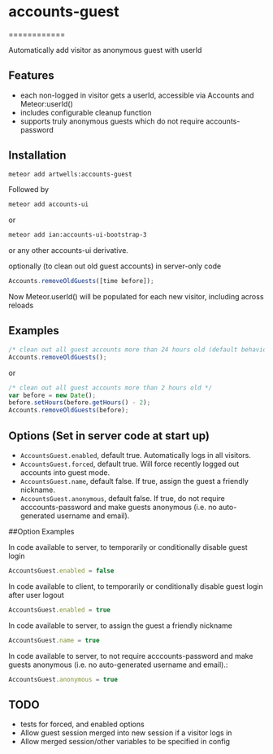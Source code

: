 # accounts-guest
============

Automatically add visitor as anonymous guest with userId

## Features
- each non-logged in visitor gets a userId, accessible via Accounts and Meteor:userId()
- includes configurable cleanup function
- supports truly anonymous guests which do not require accounts-password


## Installation
```sh
meteor add artwells:accounts-guest
```
Followed by
```sh
meteor add accounts-ui

```
or
```sh
meteor add ian:accounts-ui-bootstrap-3
```
or any other accounts-ui derivative.





optionally (to clean out old guest accounts) in server-only code
```javascript
Accounts.removeOldGuests([time before]);
```

Now Meteor.userId() will be populated for each new visitor, including across reloads

## Examples

```javascript
/* clean out all guest accounts more than 24 hours old (default behavior) */
Accounts.removeOldGuests();
```
or

```javascript
/* clean out all guest accounts more than 2 hours old */
var before = new Date();
before.setHours(before.getHours() - 2);
Accounts.removeOldGuests(before);
```



## Options (Set in server code at start up)

* `AccountsGuest.enabled`,  default true. Automatically logs in all visitors.
* `AccountsGuest.forced`,  default true. Will force recently logged out accounts into guest mode.
* `AccountsGuest.name`,  default false. If true, assign the guest a friendly nickname.
* `AccountsGuest.anonymous`,  default false. If true, do not require acccounts-password and make guests
  anonymous (i.e. no auto-generated username and email).

##Option Examples

In code available to server, to temporarily or conditionally disable guest login
```javascript
AccountsGuest.enabled = false
```

In code available to client, to temporarily or conditionally disable guest login after user logout
```javascript
AccountsGuest.enabled = true
```

In code available to server, to assign the guest a friendly nickname
```javascript
AccountsGuest.name = true
```

In code available to server, to not require acccounts-password and make guests
  anonymous (i.e. no auto-generated username and email).:
```javascript
AccountsGuest.anonymous = true
```

## TODO
- tests for forced, and enabled options
- Allow guest session merged into new session if a visitor logs in
- Allow merged session/other variables to be specified in config
